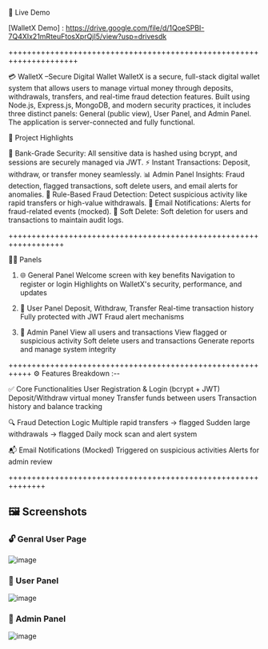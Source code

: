 🎥 Live Demo

[WalletX Demo] : https://drive.google.com/file/d/1QoeSPBI-7Q4XIx21mRteuFtosXprQjI5/view?usp=drivesdk

+++++++++++++++++++++++++++++++++++++++++++++++++++++++++++++++++++++

💳 WalletX –Secure Digital Wallet
WalletX is a secure, full-stack digital wallet system that allows users to manage virtual money through deposits, withdrawals, transfers, and real-time fraud detection features. Built using Node.js, Express.js, MongoDB, and modern security practices, it includes three distinct panels: General (public view), User Panel, and Admin Panel. The application is server-connected and fully functional.

🚀 Project Highlights

🔐 Bank-Grade Security: All sensitive data is hashed using bcrypt, and sessions are securely managed via JWT.
⚡ Instant Transactions: Deposit, withdraw, or transfer money seamlessly.
📊 Admin Panel Insights: Fraud detection, flagged transactions, soft delete users, and email alerts for anomalies.
🧠 Rule-Based Fraud Detection: Detect suspicious activity like rapid transfers or high-value withdrawals.
📧 Email Notifications: Alerts for fraud-related events (mocked).
🧹 Soft Delete: Soft deletion for users and transactions to maintain audit logs.

++++++++++++++++++++++++++++++++++++++++++++++++++++++++++++++++++

🧑‍💻 Panels
1. 🌐 General Panel
Welcome screen with key benefits
Navigation to register or login
Highlights on WalletX's security, performance, and updates

2. 👤 User Panel
Deposit, Withdraw, Transfer
Real-time transaction history
Fully protected with JWT
Fraud alert mechanisms

3. 👮 Admin Panel
View all users and transactions
View flagged or suspicious activity
Soft delete users and transactions
Generate reports and manage system integrity

+++++++++++++++++++++++++++++++++++++++++++++++++++++++++++
⚙️ Features Breakdown :--

✅ Core Functionalities
User Registration & Login (bcrypt + JWT)
Deposit/Withdraw virtual money
Transfer funds between users
Transaction history and balance tracking

🔍 Fraud Detection Logic
Multiple rapid transfers → flagged
Sudden large withdrawals → flagged
Daily mock scan and alert system

📬 Email Notifications (Mocked)
Triggered on suspicious activities
Alerts for admin review

++++++++++++++++++++++++++++++++++++++++++++++++++++++++++++++
## 🖼️ Screenshots

### 🔓 Genral User Page
![image](https://github.com/user-attachments/assets/a0b695df-f8eb-498d-8bcc-fe87ddb76b4d)

### 👤 User Panel
![image](https://github.com/user-attachments/assets/21c18499-6e42-4497-bc85-aa5d37bd0e8b)

### 👮 Admin Panel

![image](https://github.com/user-attachments/assets/30ec81eb-7c2b-4f73-b741-adf0091b86b2)



